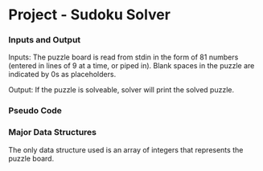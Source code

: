 # Project - Sudoku Solver

### Inputs and Output
Inputs: The puzzle board is read from stdin in the form of 81 numbers (entered in lines of 9 at a time, or piped in). Blank spaces in the puzzle are indicated by 0s as placeholders.

Output: If the puzzle is solveable, solver will print the solved puzzle. 

### Pseudo Code

### Major Data Structures
The only data structure used is an array of integers that represents the puzzle board. 